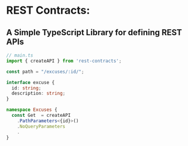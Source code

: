 # REST Contracts:
## A Simple TypeScript Library for defining REST APIs

```ts
// main.ts
import { createAPI } from 'rest-contracts';

const path = "/excuses/:id/";

interface excuse {
  id: string;
  description: string;
}

namespace Excuses {
  const Get  = createAPI
    .PathParameters<{id}>()
    .NoQueryParameters
    .
}
```
